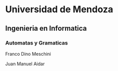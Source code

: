 
# Universidad de Mendoza
## Ingenieria en Informatica  
### Automatas y Gramaticas

Franco Dino Meschini

Juan Manuel Aidar
